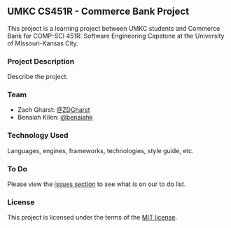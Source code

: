 ## UMKC CS451R - Commerce Bank Project
This project is a learning project between UMKC students and Commerce Bank for COMP-SCI 451R: Software Engineering Capstone at the University of Missouri-Kansas City.

### Project Description
Describe the project.

### Team
- Zach Gharst: [@ZDGharst](https://github.com/ZDGharst)
- Benaiah Kilen: [@benaiahk](https://github.com/benaiahk)

### Technology Used
Languages, engines, frameworks, technologies, style guide, etc.

### To Do
Please view the [issues section]() to see what is on our to do list.

### License
This project is licensed under the terms of the [MIT license](docs/LICENSE).
